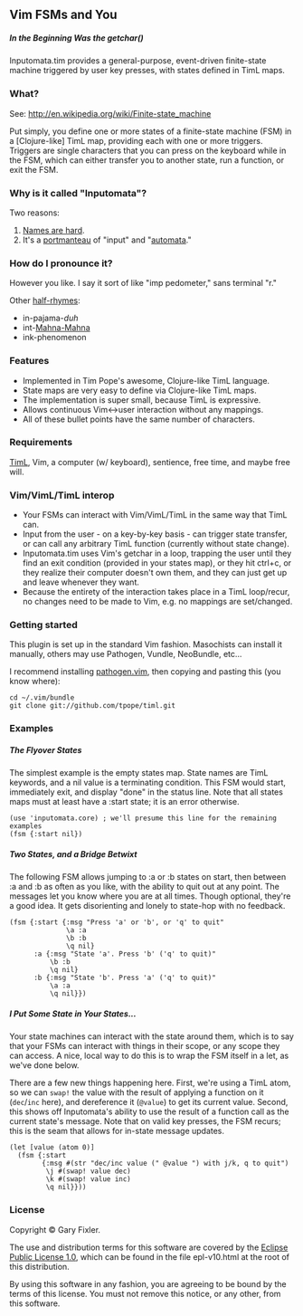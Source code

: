## Vim FSMs and You

##### In the Beginning Was the getchar()

Inputomata.tim provides a general-purpose, event-driven finite-state machine
triggered by user key presses, with states defined in TimL maps.

### What?

See: http://en.wikipedia.org/wiki/Finite-state_machine

Put simply, you define one or more states of a finite-state machine (FSM) in a
[Clojure-like] TimL map, providing each with one or more triggers. Triggers are
single characters that you can press on the keyboard while in the FSM, which
can either transfer you to another state, run a function, or exit the FSM.

### Why is it called "Inputomata"?

Two reasons:

1. [Names are hard](http://martinfowler.com/bliki/TwoHardThings.html).
2. It's a [portmanteau][] of "input" and "[automata][]."

[portmanteau]: http://en.wikipedia.org/wiki/Portmanteau
[automata]: http://en.wikipedia.org/wiki/Automata_theory

### How do I pronounce it?

However you like. I say it sort of like "imp pedometer," sans terminal "r."

Other [half-rhymes]:

* in-pajama-*duh*
* int-[Mahna-Mahna]
* ink-phenomenon

[half-rhymes]: http://en.wikipedia.org/wiki/Half_rhyme
[Mahna-Mahna]: http://muppet.wikia.com/wiki/Mahna_Mahna_%28character%29

### Features

* Implemented in Tim Pope's awesome, Clojure-like TimL language.
* State maps are very easy to define via Clojure-like TimL maps.
* The implementation is super small, because TimL is expressive.
* Allows continuous Vim<->user interaction without any mappings.
* All of these bullet points have the same number of characters.

### Requirements

[TimL](https://github.com/tpope/timl), Vim, a computer (w/ keyboard),
sentience, free time, and maybe free will.

### Vim/VimL/TimL interop

* Your FSMs can interact with Vim/VimL/TimL in the same way that TimL can.
* Input from the user - on a key-by-key basis - can trigger state transfer, or
  can call any arbitrary TimL function (currently without state change).
* Inputomata.tim uses Vim's getchar in a loop, trapping the user until they
  find an exit condition (provided in your states map), or they hit ctrl+c, or
  they realize their computer doesn't own them, and they can just get up and
  leave whenever they want.
* Because the entirety of the interaction takes place in a TimL loop/recur, no
  changes need to be made to Vim, e.g. no mappings are set/changed.

### Getting started

This plugin is set up in the standard Vim fashion. Masochists can install it
manually, others may use Pathogen, Vundle, NeoBundle, etc...

I recommend installing [pathogen.vim][], then copying and pasting this (you
know where):

    cd ~/.vim/bundle
    git clone git://github.com/tpope/timl.git

[pathogen.vim]: https://github.com/tpope/vim-pathogen

### Examples

##### The Flyover States

The simplest example is the empty states map. State names are TimL keywords,
and a nil value is a terminating condition. This FSM would start, immediately
exit, and display "done" in the status line. Note that all states maps must at
least have a :start state; it is an error otherwise.

    (use 'inputomata.core) ; we'll presume this line for the remaining examples
    (fsm {:start nil})

##### Two States, and a Bridge Betwixt

The following FSM allows jumping to :a or :b states on start, then between :a
and :b as often as you like, with the ability to quit out at any point. The
messages let you know where you are at all times. Though optional, they're a
good idea. It gets disorienting and lonely to state-hop with no feedback.

    (fsm {:start {:msg "Press 'a' or 'b', or 'q' to quit"
                  \a :a
                  \b :b
                  \q nil}
          :a {:msg "State 'a'. Press 'b' ('q' to quit)"
              \b :b
              \q nil}
          :b {:msg "State 'b'. Press 'a' ('q' to quit)"
              \a :a
              \q nil}})

##### I Put Some State in Your States...

Your state machines can interact with the state around them, which is to say
that your FSMs can interact with things in their scope, or any scope they can
access. A nice, local way to do this is to wrap the FSM itself in a let, as
we've done below.

There are a few new things happening here. First, we're using a TimL atom, so
we can `swap!` the value with the result of applying a function on it
(`dec`/`inc` here), and dereference it (`@value`) to get its current value.
Second, this shows off Inputomata's ability to use the result of a function
call as the current state's message. Note that on valid key presses, the FSM
recurs; this is the seam that allows for in-state message updates.

    (let [value (atom 0)]
      (fsm {:start
            {:msg #(str "dec/inc value (" @value ") with j/k, q to quit")
             \j #(swap! value dec)
             \k #(swap! value inc)
             \q nil}}))

### License

Copyright © Gary Fixler.

The use and distribution terms for this software are covered by the [Eclipse
Public License 1.0](http://opensource.org/licenses/eclipse-1.0.php), which can
be found in the file epl-v10.html at the root of this distribution.

By using this software in any fashion, you are agreeing to be bound by the
terms of this license.  You must not remove this notice, or any other, from
this software.

